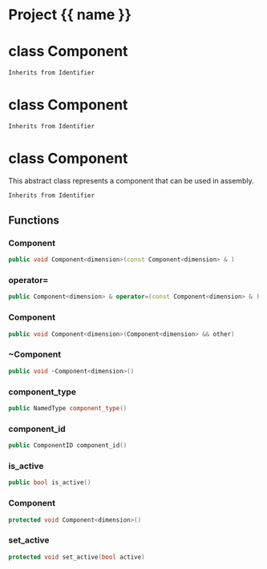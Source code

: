 <script setup>
import {useRoute} from 'vitepress'
const {path} = useRoute()
const tokens = path.split('/')
const words = tokens[2].split('-');
for (let i = 0; i < words.length; i++) {
    words[i] = words[i].charAt(0).toUpperCase() + words[i].slice(1);
    words[i] = words[i].replace('geode', 'Geode')
}
const name = words.join('-');
</script>
# Project {{ name }}

# class Component


```cpp
Inherits from Identifier
```



# class Component


```cpp
Inherits from Identifier
```



# class Component


 This abstract class represents a component that can be used in assembly.



```cpp
Inherits from Identifier
```



## Functions

### Component

```cpp
public void Component<dimension>(const Component<dimension> & )
```


### operator=

```cpp
public Component<dimension> & operator=(const Component<dimension> & )
```


### Component

```cpp
public void Component<dimension>(Component<dimension> && other)
```


### ~Component

```cpp
public void ~Component<dimension>()
```


### component_type

```cpp
public NamedType component_type()
```

### component_id

```cpp
public ComponentID component_id()
```


### is_active

```cpp
public bool is_active()
```


### Component

```cpp
protected void Component<dimension>()
```


### set_active

```cpp
protected void set_active(bool active)
```




